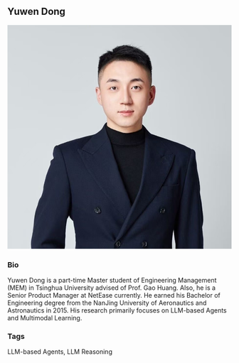 ## Yuwen Dong
![YuwenDong](./assets/avatar.png)

### Bio

Yuwen Dong is a part-time Master student of Engineering Management (MEM) in Tsinghua University advised of Prof. Gao Huang. Also, he is a Senior Product Manager at NetEase currently. He earned his Bachelor of Engineering degree from the NanJing University of Aeronautics and Astronautics in 2015. His research primarily focuses on LLM-based Agents and Multimodal Learning.


### Tags
 LLM-based Agents, LLM Reasoning

